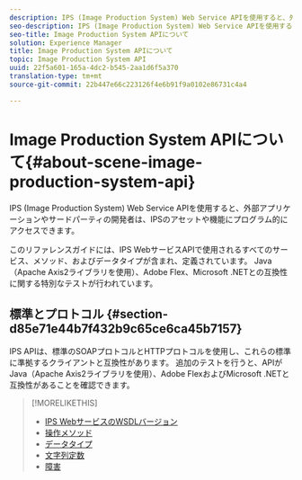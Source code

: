 ```yaml
---
description: IPS (Image Production System) Web Service APIを使用すると、外部アプリケーションやサードパーティの開発者は、IPSのアセットや機能にプログラム的にアクセスできます。
seo-description: IPS (Image Production System) Web Service APIを使用すると、外部アプリケーションやサードパーティの開発者は、IPSのアセットや機能にプログラム的にアクセスできます。
seo-title: Image Production System APIについて
solution: Experience Manager
title: Image Production System APIについて
topic: Image Production System API
uuid: 22f5a601-165a-4dc2-b545-2aa1d6f5a370
translation-type: tm+mt
source-git-commit: 22b447e66c223126f4e6b91f9a0102e86731c4a4

---
```



# Image Production System APIについて{#about-scene-image-production-system-api}

IPS (Image Production System) Web Service APIを使用すると、外部アプリケーションやサードパーティの開発者は、IPSのアセットや機能にプログラム的にアクセスできます。

このリファレンスガイドには、IPS WebサービスAPIで使用されるすべてのサービス、メソッド、およびデータタイプが含まれ、定義されています。 Java（Apache Axis2ライブラリを使用）、Adobe Flex、Microsoft .NETとの互換性に関する特別なテストが行われています。

## 標準とプロトコル {#section-d85e71e44b7f432b9c65ce6ca45b7157}

IPS APIは、標準のSOAPプロトコルとHTTPプロトコルを使用し、これらの標準に準拠するクライアントと互換性があります。 追加のテストを行うと、APIがJava（Apache Axis2ライブラリを使用）、Adobe FlexおよびMicrosoft .NETと互換性があることを確認できます。

>[!MORELIKETHIS]
>
>* [IPS WebサービスのWSDLバージョン](c-wsdl-versions.md#concept-aff3e13f3b59486882260b5f2e962226)
>* [操作メソッド](operations/c-operations-intro/c-methods/c-methods.md)
>* [データタイプ](types/c-data-types/c-data-types.md#concept-dcf2ce73ff334e22bc4c634e3a0a50a6)
>* [文字列定数](string-constants/c-string-constants/c-string-constants.md)
>* [障害](faults/c-faults/c-faults.md#concept-28c5e495f39443ecab05384d8cf8ab6b)

